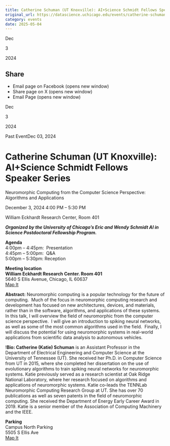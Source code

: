 ```yaml
---
title: Catherine Schuman (UT Knoxville): AI+Science Schmidt Fellows Speaker Series – DSI
original_url: https://datascience.uchicago.edu/events/catherine-schuman-ut-knoxville-aiscience-schmidt-fellows-speaker-series
category: events
date: 2025-05-04
---
```


Dec

3

2024

## Share

* Email page on Facebook (opens new window)
* Share page on X (opens new window)
* Email Page (opens new window)

<!-- Table-like structure detected -->

Dec

3

2024

Past EventDec 03, 2024

# Catherine Schuman (UT Knoxville): AI+Science Schmidt Fellows Speaker Series

Neuromorphic Computing from the Computer Science Perspective: Algorithms and Applications

December 3, 2024 4:00 PM – 5:30 PM

William Eckhardt Research Center, Room 401

***Organized by the University of Chicago’s Eric and Wendy Schmidt AI in Science Postdoctoral Fellowship Program.***

**Agenda**  
4:00pm – 4:45pm:  Presentation  
4:45pm – 5:00pm:  Q&A  
5:00pm – 5:30pm: Reception

**Meeting location**  
**William Eckhardt Research Center. Room 401**  
5640 S Ellis Avenue, Chicago, IL 60637  
[Map It](https://www.google.com/maps/place/William+Eckhardt+Research+Center/@41.7920793,-87.6018227,15z/data=!4m6!3m5!1s0x880e293ef43a7037:0x6f64c2dbdd6c40ae!8m2!3d41.7920793!4d-87.6018227!16s%2Fg%2F11b6gh6_mk?entry=ttu)

**Abstract:** Neuromorphic computing is a popular technology for the future of computing.  Much of the focus in neuromorphic computing research and development has focused on new architectures, devices, and materials, rather than in the software, algorithms, and applications of these systems.  In this talk, I will overview the field of neuromorphic from the computer science perspective.  I will give an introduction to spiking neural networks, as well as some of the most common algorithms used in the field.  Finally, I will discuss the potential for using neuromorphic systems in real-world applications from scientific data analysis to autonomous vehicles.

!**Bio: Catherine (Katie) Schuman** is an Assistant Professor in the Department of Electrical Engineering and Computer Science at the University of Tennessee (UT). She received her Ph.D. in Computer Science from UT in 2015, where she completed her dissertation on the use of evolutionary algorithms to train spiking neural networks for neuromorphic systems. Katie previously served as a research scientist at Oak Ridge National Laboratory, where her research focused on algorithms and applications of neuromorphic systems. Katie co-leads the TENNLab Neuromorphic Computing Research Group at UT. She has over 70 publications as well as seven patents in the field of neuromorphic computing. She received the Department of Energy Early Career Award in 2019. Katie is a senior member of the Association of Computing Machinery and the IEEE.

**Parking**  
Campus North Parking  
5505 S Ellis Ave  
[Map It](https://www.google.com/maps/place/Campus+North+Parking/@41.794483,-87.5999728,15z/data=!4m6!3m5!1s0x880e293f903eb853:0xff1bea1f81ea92e7!8m2!3d41.794483!4d-87.5999728!16s%2Fg%2F1pp2x9221?entry=ttu)